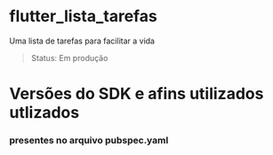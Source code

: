# flutter_lista_tarefas

Uma lista de tarefas para facilitar a vida

> Status: Em produção

# Versões do SDK e afins utilizados utlizados
### presentes no arquivo pubspec.yaml